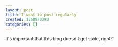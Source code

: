 ```yaml
---
layout: post
title: I want to post regularly
created: 1268970393
categories: []
---
```

It's important that this blog doesn't get stale, right?
